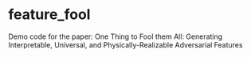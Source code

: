 # feature_fool
Demo code for the paper: One Thing to Fool them All: Generating Interpretable, Universal, and Physically-Realizable Adversarial Features 

